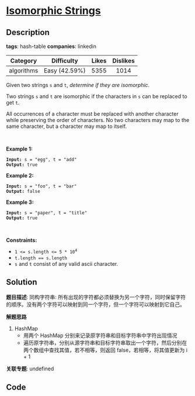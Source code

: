 # [Isomorphic Strings](https://leetcode.com/problems/isomorphic-strings/description/)

## Description

**tags**: hash-table
**companies**: linkedin

| Category | Difficulty | Likes | Dislikes |
| :------: | :--------: | :---: | :------: |
| algorithms | Easy (42.59%) | 5355 | 1014 |

<p>Given two strings <code>s</code> and <code>t</code>, <em>determine if they are isomorphic</em>.</p>

<p>Two strings <code>s</code> and <code>t</code> are isomorphic if the characters in <code>s</code> can be replaced to get <code>t</code>.</p>

<p>All occurrences of a character must be replaced with another character while preserving the order of characters. No two characters may map to the same character, but a character may map to itself.</p>

<p>&nbsp;</p>
<p><strong class="example">Example 1:</strong></p>
<pre><code><strong>Input:</strong> s = "egg", t = "add"
<strong>Output:</strong> true</code></pre><p><strong class="example">Example 2:</strong></p>
<pre><code><strong>Input:</strong> s = "foo", t = "bar"
<strong>Output:</strong> false</code></pre><p><strong class="example">Example 3:</strong></p>
<pre><code><strong>Input:</strong> s = "paper", t = "title"
<strong>Output:</strong> true</code></pre>
<p>&nbsp;</p>
<p><strong>Constraints:</strong></p>

<ul>
	<li><code>1 &lt;= s.length &lt;= 5 * 10<sup>4</sup></code></li>
	<li><code>t.length == s.length</code></li>
	<li><code>s</code> and <code>t</code> consist of any valid ascii character.</li>
</ul>



## Solution

**题目描述**: 同构字符串: 所有出现的字符都必须替换为另一个字符，同时保留字符的顺序。没有两个字符可以映射到同一个字符，但一个字符可以映射到它自己。

**解题思路**

1. HashMap
   - 用两个 HashMap 分别来记录原字符串和目标字符串中字符出现情况
   - 遍历原字符串，分别从源字符串和目标字符串取出一个字符，然后分别在两个数组中查找其值，若不相等，则返回 false，若相等，将其值更新为 i + 1

**关联专题**: undefined

## Code